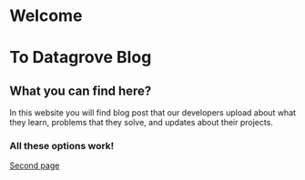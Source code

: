 # Welcome
# To Datagrove Blog

## What you can find here?

In this website you will find blog post that our developers upload about what they learn, problems that they solve, and updates about their projects.

### All these options work!

[Second page](/getting-started.md)
